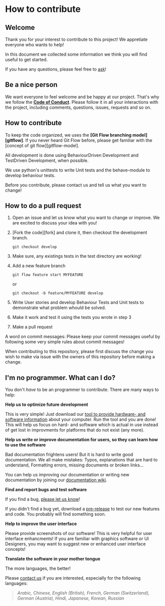 How to contribute
=================

Welcome
-------

Thank you for your interest to contribute to this project!
We appretiate everyone who wants to help!

In this document we collected some information we think you will find useful to get started.

If you have any questions, please feel free to [ask][maintainer]!


Be a nice person
-----------------

We want everyone to feel welcome and be happy at our project. 
That's why we follow the **[Code of Conduct][code_of_conduct]**. 
Please follow it in all your interactions with the project, 
including comments, questions, issues, requests and so on.

How to contribute
-----------------

To keep the code organized, we uses the **[Git Flow branching model][gitflow]**. 
If you never heard Git Flow before, please get familiar with the 
[concept of git flow][gitflow-model].

All development is done using BehaviourDriven Development and TestDriven Development,
when possible.

We use python's unittests to write Unit tests and the behave-module to develop
behaviour tests.

Before you contribute, please contact us and tell us what you want to change!

How to do a pull request
------------------------

1. Open an issue and let us know what you want to change or improve.
   We are excited to discuss your idea with you!
2. [Fork the code][fork] and clone it, then checkout the development branch.
   
   ```git checkout develop```
   
3. Make sure, any existings tests in the test directory are working!
4. Add a new feature branch

   ```git flow feature start MYFEATURE```
   
   or 
   
   ```git checkout -b feature/MYFEATURE develop```
  
5. Write User stories and develop Behaviour Tests and Unit tests 
   to demonstrate what problem whould be solved.
6. Make it work and test it using the tests you wrote in step 3
7. Make a pull request





A word on commit messages: Please keep your commit messages useful by following
some very simple rules about commit messages!

When contributing to this repository, please first discuss the change you wish to make 
via issue with the owners of this repository before making a change.

I'm no programmer. What can I do?
---------------------------------

You don't *have* to be an programmer to contribute. There are many ways to help:

**Help us to optimize future development**

This is very simple! Just download our [tool to provide hardware- and software information][tool]
about your computer. Run the tool and you are done! This will help us focus on hard- and software
which is actual in use instead of get lost in improvments for platforms that do not
exist (any more).

**Help us write or improve documentation for users, so they can learn how to use the software**

Bad documentation frightens users! But it is hard to write good documentation.
We all make mistakes: Typos, explanations that are hard to understand, Formatting errors, 
missing documents or broken links...

You can help us improving our documentation or writing new documentation by joining our
[documentation wiki][documentation].

**Find and report bugs and test software**

If you find a bug, [please let us know][report-bug]!

If you didn't find a bug yet, download a [pre-release][pre-release] to test our new 
features and code. You probably will find something soon. 

**Help to improve the user interface**

Please provide screenshots of our software! This is very helpful for user interface enhancments!
If you are familiar with graphics software or UI Designers, you may want to suggest new
or enhanced user interface concepts!

**Translate the software in your mother tongue**

The more languages, the better!

Please [contact us][translate] if you are interested, especially for the following languages:

> *Arabic, Chinese, English (British), French, German (Switzerland), 
German (Austria), Hindi, Japanese, Korean, Russian*



[tool]: https://github.com/michagrandel/
[documentation]: https://github.com/michagrandel/BackupApi/wiki
[maintainer]: https://github.com/michagrandel/BackupApi/blob/master/Maintainer.md
[code_of_conduct]: https://github.com/michagrandel/BackupApi/blob/master/CodeOfConduct.md
[pre-release]: https://github.com/michagrandel/BackupApi/releases
[report-bug]: https://github.com/michagrandel/BackupApi/issues/new
[translate]: https://github.com/michagrandel/BackupApi/wiki/Translate